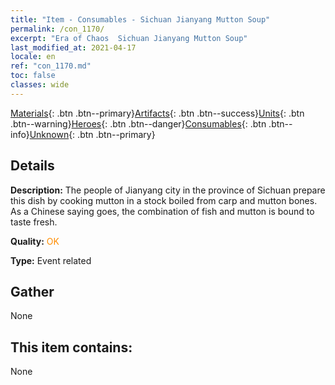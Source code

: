 ```yaml
---
title: "Item - Consumables - Sichuan Jianyang Mutton Soup"
permalink: /con_1170/
excerpt: "Era of Chaos  Sichuan Jianyang Mutton Soup"
last_modified_at: 2021-04-17
locale: en
ref: "con_1170.md"
toc: false
classes: wide
---
```

 [Materials](/Items/){: .btn .btn--primary}[Artifacts](/Items/Artifacts/){: .btn .btn--success}[Units](/Items/Units/){: .btn .btn--warning}[Heroes](/Items/Heroes/){: .btn .btn--danger}[Consumables](/Items/Consumables/){: .btn .btn--info}[Unknown](/Items/Unknown/){: .btn .btn--primary}

## Details
 **Description:** The people of Jianyang city in the province of Sichuan prepare this dish by cooking mutton in a stock boiled from carp and mutton bones. As a Chinese saying goes, the combination of fish and mutton is bound to taste fresh.

 **Quality:** <span style="color: #FF8C00">OK</span>

 **Type:** Event related

## Gather

  None

## This item contains:

  None


